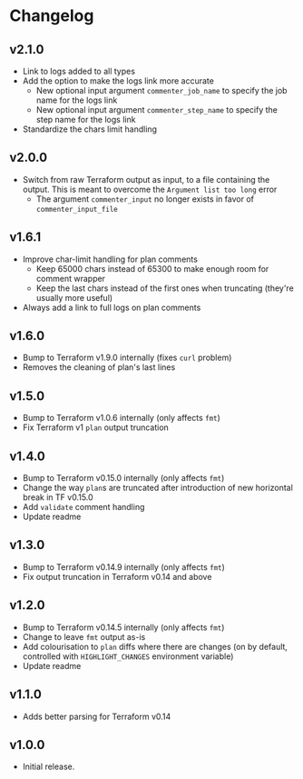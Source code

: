 # Changelog

## v2.1.0

- Link to logs added to all types
- Add the option to make the logs link more accurate
  - New optional input argument `commenter_job_name` to specify the job name for the logs link
  - New optional input argument `commenter_step_name` to specify the step name for the logs link
- Standardize the chars limit handling 

## v2.0.0

- Switch from raw Terraform output as input, to a file containing the output. This is meant to overcome the `Argument list too long` error
  - The argument `commenter_input` no longer exists in favor of `commenter_input_file`

## v1.6.1

- Improve char-limit handling for plan comments
  - Keep 65000 chars instead of 65300 to make enough room for comment wrapper
  - Keep the last chars instead of the first ones when truncating (they're usually more useful)
- Always add a link to full logs on plan comments

## v1.6.0

- Bump to Terraform v1.9.0 internally (fixes `curl` problem)
- Removes the cleaning of plan's last lines

## v1.5.0

- Bump to Terraform v1.0.6 internally (only affects `fmt`)
- Fix Terraform v1 `plan` output truncation

## v1.4.0

- Bump to Terraform v0.15.0 internally (only affects `fmt`)
- Change the way `plan`s are truncated after introduction of new horizontal break in TF v0.15.0
- Add `validate` comment handling
- Update readme

## v1.3.0

- Bump to Terraform v0.14.9 internally (only affects `fmt`)
- Fix output truncation in Terraform v0.14 and above

## v1.2.0

- Bump to Terraform v0.14.5 internally (only affects `fmt`)
- Change to leave `fmt` output as-is
- Add colourisation to `plan` diffs where there are changes (on by default, controlled with `HIGHLIGHT_CHANGES` environment variable)
- Update readme

## v1.1.0

- Adds better parsing for Terraform v0.14

## v1.0.0

- Initial release.
